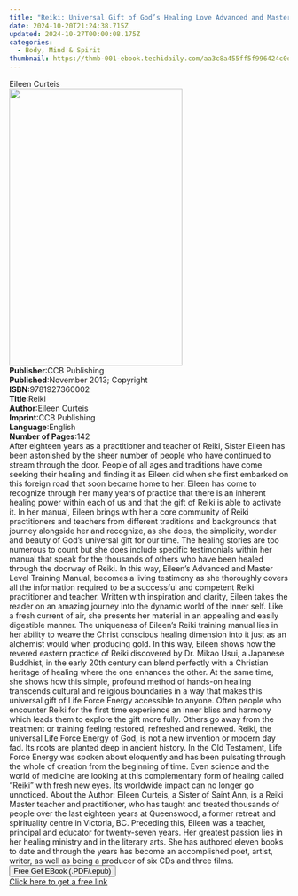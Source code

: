 ```yaml
---
title: "Reiki: Universal Gift of God’s Healing Love Advanced and Master Level Training Manual | Free Book"
date: 2024-10-20T21:24:38.715Z
updated: 2024-10-27T00:00:08.175Z
categories:
  - Body, Mind & Spirit
thumbnail: https://thmb-001-ebook.techidaily.com/aa3c8a455ff5f996424c0d4c343f6f35a028360800322baf9ba9d01d9ecfdfc8.jpg
---
```

<main id="book-container">
  <div class="flex flex-col">
    <div class="book-brief flex-1 py-6 px-4 sm:p-6 md:py-10 md:px-8">
      <!-- brief-->
      <div class="book-brief-main">Eileen Curteis</div>
    </div>
    <div
      class="book-meta-info flex-1 grid gap-4 col-start-1 col-end-3 row-start-1 sm:mb-6 sm:grid-cols-4 lg:gap-6 lg:col-start-2 lg:row-end-6 lg:row-span-6 lg:mb-0"
    >
      <div
        class="book-meta-info-left place-content-center mt-4 p-4 text-sm leading-6 col-start-2 col-span-2 dark:text-slate-400"
      >
        <img
          class="w-full h-500 object-cover rounded-lg sm:h-255 sm:col-span-2 lg:col-span-full"
          src="https://img-001-ebook.techidaily.com/e18b96a9c61512af6961d5401f8b4a56ff6fd0475fdace7b95c8a032b8383c10.jpg"
          alt=""
          width="312"
          height="500"
        />
      </div>
      <div
        class="book-meta-info-right mt-2 col-start-1 row-start-2 col-span-3 self-center"
      >
        <!-- meta data  -->
        <div class="flex flex-col px-4 md:px-8">
          <div class="flex-1">
            <strong>Publisher</strong>:<span class="px-2">CCB Publishing</span>
          </div>
          <div class="flex-1">
            <strong>Published</strong>:<span class="px-2"
              >November 2013; Copyright</span
            >
          </div>
          <div class="flex-1">
            <strong>ISBN</strong>:<span class="px-2">9781927360002</span>
          </div>
          <div class="flex-1">
            <strong>Title</strong>:<span class="px-2">Reiki</span>
          </div>
          <div class="flex-1">
            <strong>Author</strong>:<span class="px-2">Eileen Curteis</span>
          </div>
          <div class="flex-1">
            <strong>Imprint</strong>:<span class="px-2">CCB Publishing</span>
          </div>
          <div class="flex-1">
            <strong>Language</strong>:<span class="px-2">English</span>
          </div>
          <div class="flex-1">
            <strong>Number of Pages</strong>:<span class="px-2">142</span>
          </div>
        </div>
      </div>
    </div>
    <div class="book-description flex-1 py-6 px-4 sm:p-6 md:py-10 md:px-8">
      <div class="book-description-main">
        <div accordion-content="" id="description">
          After eighteen years as a practitioner and teacher of Reiki, Sister
          Eileen has been astonished by the sheer number of people who have
          continued to stream through the door. People of all ages and
          traditions have come seeking their healing and finding it as Eileen
          did when she first embarked on this foreign road that soon became home
          to her. Eileen has come to recognize through her many years of
          practice that there is an inherent healing power within each of us and
          that the gift of Reiki is able to activate it. In her manual, Eileen
          brings with her a core community of Reiki practitioners and teachers
          from different traditions and backgrounds that journey alongside her
          and recognize, as she does, the simplicity, wonder and beauty of God’s
          universal gift for our time. The healing stories are too numerous to
          count but she does include specific testimonials within her manual
          that speak for the thousands of others who have been healed through
          the doorway of Reiki. In this way, Eileen’s Advanced and Master Level
          Training Manual, becomes a living testimony as she thoroughly covers
          all the information required to be a successful and competent Reiki
          practitioner and teacher. Written with inspiration and clarity, Eileen
          takes the reader on an amazing journey into the dynamic world of the
          inner self. Like a fresh current of air, she presents her material in
          an appealing and easily digestible manner. The uniqueness of Eileen’s
          Reiki training manual lies in her ability to weave the Christ
          conscious healing dimension into it just as an alchemist would when
          producing gold. In this way, Eileen shows how the revered eastern
          practice of Reiki discovered by Dr. Mikao Usui, a Japanese Buddhist,
          in the early 20th century can blend perfectly with a Christian
          heritage of healing where the one enhances the other. At the same
          time, she shows how this simple, profound method of hands-on healing
          transcends cultural and religious boundaries in a way that makes this
          universal gift of Life Force Energy accessible to anyone. Often people
          who encounter Reiki for the first time experience an inner bliss and
          harmony which leads them to explore the gift more fully. Others go
          away from the treatment or training feeling restored, refreshed and
          renewed. Reiki, the universal Life Force Energy of God, is not a new
          invention or modern day fad. Its roots are planted deep in ancient
          history. In the Old Testament, Life Force Energy was spoken about
          eloquently and has been pulsating through the whole of creation from
          the beginning of time. Even science and the world of medicine are
          looking at this complementary form of healing called “Reiki” with
          fresh new eyes. Its worldwide impact can no longer go unnoticed. About
          the Author: Eileen Curteis, a Sister of Saint Ann, is a Reiki Master
          teacher and practitioner, who has taught and treated thousands of
          people over the last eighteen years at Queenswood, a former retreat
          and spirituality centre in Victoria, BC. Preceding this, Eileen was a
          teacher, principal and educator for twenty-seven years. Her greatest
          passion lies in her healing ministry and in the literary arts. She has
          authored eleven books to date and through the years has become an
          accomplished poet, artist, writer, as well as being a producer of six
          CDs and three films.
        </div>
        <div class="accordion-fader"></div>
      </div>
    </div>
    <div class="book-excerpts flex-1 py-6 px-4 sm:p-6 md:py-10 md:px-8"></div>
    <div
      class="book-about-author flex-1 py-6 px-4 sm:p-6 md:py-10 md:px-8"
    ></div>
    <div class="book-free-get flex-1 py-6 px-4 sm:p-6 md:py-10 md:px-8">
      <button
        id="btn-free-get"
        class="bg-blue-500 hover:bg-blue-700 text-white font-bold py-2 px-4 rounded"
      >
        Free Get EBook (.PDF/.epub)
      </button>
      <div id="countdown-display" class="px-2 text-lg mt-2"></div>
      <a
        id="free-link"
        class="hidden bg-blue-500 hover:bg-blue-700 text-white font-bold py-2 px-4 rounded"
        href="https://www.ebooks.com/en-us/book/209669227/reiki-universal-gift-of-god-s-healing-love-advanced-and-master-level-training-manual/eileen-curteis/"
        target="_blank"
        >Click here to get a free link</a
      >
    </div>
    <script>
      let countdownTime = 0;
      let countdownInterval = null;
      document
        .getElementById('btn-free-get')
        .addEventListener('click', startCountdown);
      function startCountdown() {
        countdownTime = new Date().getTime() + 60000 * 3;
        countdownInterval = setInterval(updateCountdown, 1000);
        document.getElementById('btn-free-get').disabled = true;
        document
          .getElementById('btn-free-get')
          .classList.add('bg-gray-500', 'cursor-not-allowed');
      }
      function updateCountdown() {
        let currentTime = new Date().getTime();
        let timeLeft = countdownTime - currentTime;
        let secondsLeft = Math.floor(timeLeft / 1000);
        document.getElementById('countdown-display').innerHTML =
          `Remaining time: ${secondsLeft} seconds.`;
        if (secondsLeft <= 0) {
          clearInterval(countdownInterval);
          document.getElementById('btn-free-get').classList.add('hidden');
          document.getElementById('free-link').classList.remove('hidden');
          document.getElementById('countdown-display').innerHTML = '';
        }
      }
    </script>
  </div>
</main>

<ins class="adsbygoogle"
      style="display:block"
      data-ad-client="ca-pub-7571918770474297"
      data-ad-slot="8358498916"
      data-ad-format="auto"
      data-full-width-responsive="true"></ins>
    